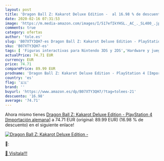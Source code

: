 ```yaml
---
layout: post
title: 'Dragon Ball Z: Kakarot Deluxe Edition -  al 16.98 % de descuento'
date: 2020-02-16 07:31:53
image: 'https://m.media-amazon.com/images/I/517efIkYHSL._AC_._SL400_.jpg'
comments: true
category: ofertas
author: 'tole.es'
slug: 'B07XTY3QH7-es Dragon Ball Z: Kakarot Deluxe Edition - PlayStation 4...'
sku: 'B07XTY3QH7-es'
tags: [ 'Figuras interactivas para Nintendo 3DS y 2DS','Hardware y juegos para Nintendo 3DS y 2DS','Hardware y juegos para Nintendo Switch','Juegos para Nintendo Switch','Sistemas precursores y micro consolas','Videojuegos','playstation', ]
actualPrice: 74.71 EUR
currency: EUR
price: 74.71
comparePrice: 89.99 EUR
prodname: 'Dragon Ball Z: Kakarot Deluxe Edition - PlayStation 4 [Importación alemana]'
country: 'es'
flag: '🇪🇸'
brand: ''
buyurl: 'https://www.amazon.es/dp/B07XTY3QH7/?tag=tolees-21'
descuento: '16.98'
average: '74.71'
---
```


Ahora mismo tienes [Dragon Ball Z: Kakarot Deluxe Edition - PlayStation 4 [Importación alemana]](https://www.amazon.es/dp/B07XTY3QH7/?tag=tolees-21) a 74.71 EUR (original: 89.99 EUR) (16.98 %  de descuento) en el siguiente enlace!

[![Dragon Ball Z: Kakarot Deluxe Edition - ](https://m.media-amazon.com/images/I/517efIkYHSL._AC_._SL400_.jpg)](https://www.amazon.es/dp/B07XTY3QH7/?tag=tolees-21)

🔎:


[🛒 Visítala!!!](https://www.amazon.es/dp/B07XTY3QH7/?tag=tolees-21)
